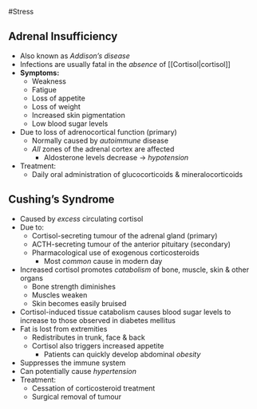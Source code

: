 #Stress 
## Adrenal Insufficiency
- Also known as *Addison’s disease*
- Infections are usually fatal in the *absence* of [[Cortisol|cortisol]]
- **Symptoms:**
	- Weakness
	- Fatigue
	- Loss of appetite
	- Loss of weight
	- Increased skin pigmentation
	- Low blood sugar levels
- Due to loss of adrenocortical function (primary)
	- Normally caused by *autoimmune* disease
	- *All* zones of the adrenal cortex are affected
		- Aldosterone levels decrease → *hypotension*
- Treatment: 
	- Daily oral administration of glucocorticoids & mineralocorticoids
## Cushing’s Syndrome
- Caused by *excess* circulating cortisol
- Due to:
	- Cortisol-secreting tumour of the adrenal gland (primary)
	- ACTH-secreting tumour of the anterior pituitary (secondary)
	- Pharmacological use of exogenous corticosteroids
		- Most *common* cause in modern day
- Increased cortisol promotes *catabolism* of bone, muscle, skin & other organs
	- Bone strength diminishes
	- Muscles weaken
	- Skin becomes easily bruised
- Cortisol-induced tissue catabolism causes blood sugar levels to increase to those observed in diabetes mellitus
- Fat is lost from extremities
	- Redistributes in trunk, face & back
	- Cortisol also triggers increased appetite
		- Patients can quickly develop abdominal *obesity*
- Suppresses the immune system
- Can potentially cause *hypertension*
- Treatment:
	- Cessation of corticosteroid treatment
	- Surgical removal of tumour